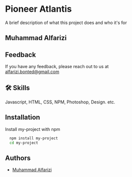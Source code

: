 # Pioneer Atlantis

A brief description of what this project does and who it's for


## Muhammad Alfarizi

## Feedback

If you have any feedback, please reach out to us at alfarizi.bonted@gmail.com


## 🛠 Skills
Javascript, HTML, CSS, NPM, Photoshop, Design. etc.


## Installation

Install my-project with npm

```bash
  npm install my-project
  cd my-project
```


## Authors

- [Muhammad Alfarizi](https://www.github.com/alfarizibonted)
